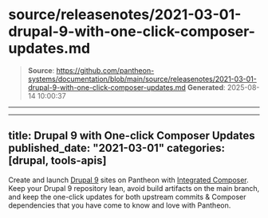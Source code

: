 # source/releasenotes/2021-03-01-drupal-9-with-one-click-composer-updates.md

> **Source**: https://github.com/pantheon-systems/documentation/blob/main/source/releasenotes/2021-03-01-drupal-9-with-one-click-composer-updates.md
> **Generated**: 2025-08-14 10:00:37

---

---
title: Drupal 9 with One-click Composer Updates
published_date: "2021-03-01"
categories: [drupal, tools-apis]
---
Create and launch [Drupal 9](/drupal) sites on Pantheon with [Integrated Composer](/guides/integrated-composer/one-click-updates). Keep your Drupal 9 repository lean, avoid build artifacts on the main branch, and keep the one-click updates for both upstream commits & Composer dependencies that you have come to know and love with Pantheon.
